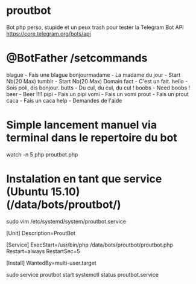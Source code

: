 # proutbot
Bot php perso, stupide et un peux trash pour tester la Telegram Bot API
https://core.telegram.org/bots/api

# @BotFather /setcommands
blague - Fais une blague
bonjourmadame - La madame du jour - Start Nb(20 Max)
tumblr - Start Nb(20 Max) Domain
fact - C'est un fait.
hello - Sois poli, dis bonjour.
butts - Du cul, du cul, du cul !
boobs - Need boobs !
beer - Beer !!!!
pipi - Fais un pipi
vomi - Fais un vomi
prout - Fais un prout
caca - Fais un caca
help - Demandes de l'aide

# Simple lancement manuel via terminal dans le repertoire du bot
watch -n 5 php proutbot.php

# Instalation en tant que service (Ubuntu 15.10) (/data/bots/proutbot/)
sudo vim /etc/systemd/system/proutbot.service

[Unit]
Description=ProutBot

[Service]
ExecStart=/usr/bin/php /data/bots/proutbot/proutbot.php
Restart=always
RestartSec=5

[Install]
WantedBy=multi-user.target


sudo service proutbot start
systemctl status proutbot.service

